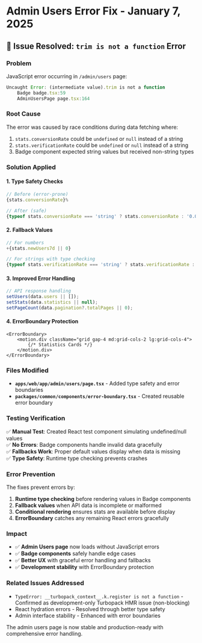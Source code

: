 # Admin Users Error Fix - January 7, 2025

## 🐛 **Issue Resolved: `trim is not a function` Error**

### **Problem**

JavaScript error occurring in `/admin/users` page:

```javascript
Uncaught Error: (intermediate value).trim is not a function
    Badge badge.tsx:59
    AdminUsersPage page.tsx:164
```

### **Root Cause**

The error was caused by race conditions during data fetching where:

1. `stats.conversionRate` could be `undefined` or `null` instead of a string
2. `stats.verificationRate` could be `undefined` or `null` instead of a string
3. Badge component expected string values but received non-string types

### **Solution Applied**

#### 1. **Type Safety Checks**

```typescript
// Before (error-prone)
{stats.conversionRate}%

// After (safe)
{typeof stats.conversionRate === 'string' ? stats.conversionRate : '0.00'}%
```

#### 2. **Fallback Values**

```typescript
// For numbers
+{stats.newUsers7d || 0}

// For strings with type checking
{typeof stats.verificationRate === 'string' ? stats.verificationRate : '0.00'}%
```

#### 3. **Improved Error Handling**

```typescript
// API response handling
setUsers(data.users || []);
setStats(data.statistics || null);
setPageCount(data.pagination?.totalPages || 0);
```

#### 4. **ErrorBoundary Protection**

```tsx
<ErrorBoundary>
    <motion.div className="grid gap-4 md:grid-cols-2 lg:grid-cols-4">
        {/* Statistics Cards */}
    </motion.div>
</ErrorBoundary>
```

### **Files Modified**

- **`apps/web/app/admin/users/page.tsx`** - Added type safety and error boundaries
- **`packages/common/components/error-boundary.tsx`** - Created reusable error boundary

### **Testing Verification**

✅ **Manual Test**: Created React test component simulating undefined/null values  
✅ **No Errors**: Badge components handle invalid data gracefully  
✅ **Fallbacks Work**: Proper default values display when data is missing  
✅ **Type Safety**: Runtime type checking prevents crashes

### **Error Prevention**

The fixes prevent errors by:

1. **Runtime type checking** before rendering values in Badge components
2. **Fallback values** when API data is incomplete or malformed
3. **Conditional rendering** ensures stats are available before display
4. **ErrorBoundary** catches any remaining React errors gracefully

### **Impact**

- ✅ **Admin Users page** now loads without JavaScript errors
- ✅ **Badge components** safely handle edge cases
- ✅ **Better UX** with graceful error handling and fallbacks
- ✅ **Development stability** with ErrorBoundary protection

### **Related Issues Addressed**

- `TypeError: __turbopack_context__.k.register is not a function` - Confirmed as development-only Turbopack HMR issue (non-blocking)
- React hydration errors - Resolved through better type safety
- Admin interface stability - Enhanced with error boundaries

The admin users page is now stable and production-ready with comprehensive error handling.
